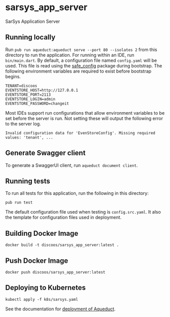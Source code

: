 # sarsys_app_server
SarSys Application Server

## Running locally

Run `pub run aqueduct:aqueduct serve --port 80 --isolates 2` from this directory to run the application. 
For running within an IDE, run `bin/main.dart`. By default, a configuration file named `config.yaml` 
will be used. This file is read using the [safe_config](https://pub.dev/packages/safe_config) package 
during bootstrap. The following environment variables are required to exist before bootstrap begins. 

```
TENANT=discoos
EVENTSTORE_HOST=http://127.0.0.1
EVENTSTORE_PORT=2113
EVENTSTORE_LOGIN=admin
EVENTSTORE_PASSWORD=changeit
```

Most IDEs support run configurations that allow environment variables to be set before the server is run. 
Not setting these will output the following error to the server log.

```
Invalid configuration data for 'EvenStoreConfig'. Missing required values: 'tenant', ...
``` 

## Generate Swagger client

To generate a SwaggerUI client, run `aqueduct document client`.

## Running tests

To run all tests for this application, run the following in this directory:

```
pub run test
```

The default configuration file used when testing is `config.src.yaml`. It also the template for configuration files 
used in deployment.

## Building Docker Image

```
docker build -t discoos/sarsys_app_server:latest .
```

## Push Docker Image

```
docker push discoos/sarsys_app_server:latest
```

## Deploying to Kubernetes

```
kubectl apply -f k8s/sarsys.yaml
```

See the documentation for [deployment of Aqueduct](https://aqueduct.io/docs/deploy/).
